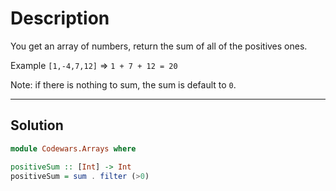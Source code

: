 # Description

You get an array of numbers, return the sum of all of the positives ones.

Example `[1,-4,7,12]` => `1 + 7 + 12 = 20`

Note: if there is nothing to sum, the sum is default to `0`.

---

## Solution

```hs
module Codewars.Arrays where

positiveSum :: [Int] -> Int
positiveSum = sum . filter (>0)
```
